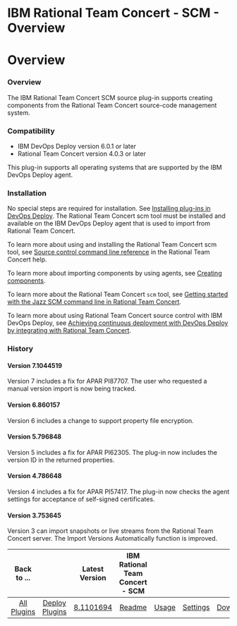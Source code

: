 
IBM Rational Team Concert - SCM - Overview
==========================================

# Overview


### Overview



The IBM Rational Team Concert SCM source plug-in supports creating components from the Rational Team Concert source-code management system.

### Compatibility

* IBM DevOps Deploy version 6.0.1 or later
* Rational Team Concert version 4.0.3 or later

This plug-in supports all operating systems that are supported by the IBM DevOps Deploy agent.

### Installation

No special steps are required for installation. See [Installing plug-ins in DevOps Deploy](https://community.ibm.com/community/user/wasdevops/blogs/laurel-dickson-bull1/2022/06/13/install-plugins "Installing plug-ins in DevOps Deploy"). The Rational Team Concert scm tool must be installed and available on the IBM DevOps Deploy agent that is used to import from Rational Team Concert.

To learn more about using and installing the Rational Team Concert scm tool, see [Source control command line reference](http://www-01.ibm.com/support/knowledgecenter/SSCP65_4.0.3/com.ibm.team.scm.doc/topics/c_scm_cli.html "Rational Team Concert help") in the Rational Team Concert help.

To learn more about importing components by using agents, see [Creating components](https://www.ibm.com/docs/en/urbancode-deploy/7.2.3?topic=components-creating "Creating components").

To learn more about the Rational Team Concert `scm` tool, see [Getting started with the Jazz SCM command line in Rational Team Concert](https://jazz.net/library/article/620 "Jazz.net article").

To learn more about using Rational Team Concert source control with IBM DevOps Deploy, see [Achieving continuous deployment with DevOps Deploy by integrating with Rational Team Concert](https://jazz.net/library/article/1480 "Jazz.net article 2").

### History

#### Version 7.1044519

Version 7 includes a fix for APAR PI87707. The user who requested a manual version import is now being tracked.

#### Version 6.860157

Version 6 includes a change to support property file encryption.

#### Version 5.796848

Version 5 includes a fix for APAR PI62305. The plug-in now includes the version ID in the returned properties.

#### Version 4.786648

Version 4 includes a fix for APAR PI57417. The plug-in now checks the agent settings for acceptance of self-signed certificates.

#### Version 3.753645

Version 3 can import snapshots or live streams from the Rational Team Concert server. The Import Versions Automatically function is improved.


|Back to ...||Latest Version|IBM Rational Team Concert - SCM ||||
| :---: | :---: | :---: | :---: | :---: | :---: | :---: |
|[All Plugins](../../index.md)|[Deploy Plugins](../README.md)|[8.1101694](https://raw.githubusercontent.com/UrbanCode/IBM-UCD-PLUGINS/main/files/air-plugin-RTC-scm/air-plugin-RTC-scm-8.1101694.zip)|[Readme](README.md)|[Usage](usage.md)|[Settings](settings.md)|[Downloads](downloads.md)|
